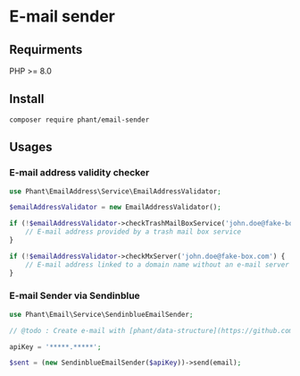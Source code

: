 # E-mail sender

## Requirments

PHP >= 8.0


## Install

`composer require phant/email-sender`

## Usages

### E-mail address validity checker

```php
use Phant\EmailAddress\Service\EmailAddressValidator;

$emailAddressValidator = new EmailAddressValidator();

if (!$emailAddressValidator->checkTrashMailBoxService('john.doe@fake-box.com') {
	// E-mail address provided by a trash mail box service
}

if (!$emailAddressValidator->checkMxServer('john.doe@fake-box.com') {
	// E-mail address linked to a domain name without an e-mail server
}
```


### E-mail Sender via Sendinblue

```php
use Phant\Email\Service\SendinblueEmailSender;

// @todo : Create e-mail with [phant/data-structure](https://github.com/PhantPHP/data-structure)

apiKey = '*****.*****';

$sent = (new SendinblueEmailSender($apiKey))->send(email);
```
